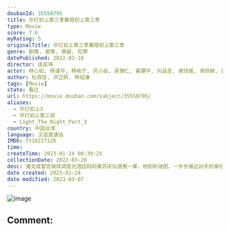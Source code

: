 ```yaml
---
doubanId: 35550795
title: 华灯初上第三季華燈初上第三季
type: Movie
score: 7.6
myRating: 5
originalTitle: 华灯初上第三季華燈初上第三季
genre: 剧情, 爱情, 悬疑, 犯罪
datePublished: 2022-03-18
director: 连奕琦
actor: 林心如, 杨谨华, 杨祐宁, 凤小岳, 吴慷仁, 霍建华, 刘品言, 谢琼煖, 谢欣颖, 郭雪芙, 张轩睿, 江宜蓉, 章广辰, 郑元畅, 刘敬, 王柏杰, 修杰楷, 林柏宏, 王净, 曾敬骅, 张睿家, 胡玮杰, 谢雨芝, 屈中恒, 应采灵, 王静莹, 伊正, 黄柔闽, 朱宥丞, 范瑞君, 陈博正, 何思静
author: 杜政哲, 洪立妍, 林绍谦
tags: [Movie]
state: 看过
url: https://movie.douban.com/subject/35550795/
aliases:
  - 华灯初上3
  - 华灯初上第三部
  - Light_The_Night_Part_3
country: 中国台湾
language: 汉语普通话
IMDb: tt16227126
time: 
createTime: 2023-01-24 00:39:25
collectionDate: 2022-03-20
desc: 潘文成警官继续调查光酒店妈妈桑苏庆仪遇害一案，他剖析谜团，一步步接近凶手的身份。与此同时，他也发现了更多黑暗的秘密与复杂的关系。
date created: 2023-01-24
date modified: 2023-03-07
---
```


![image](p2869964685.jpg)

Comment:
---
